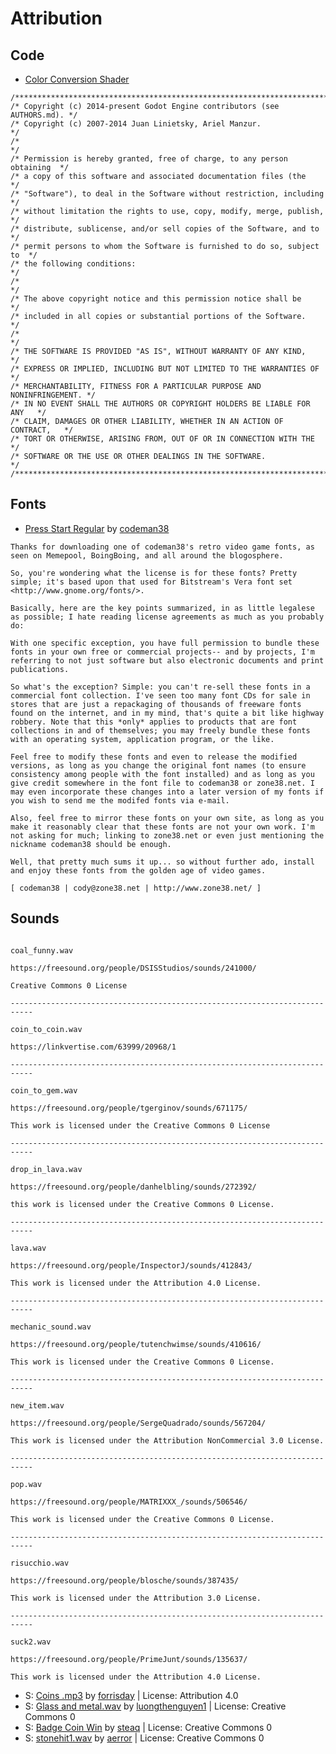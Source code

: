 # Attribution

## Code

- [Color Conversion Shader](https://github.com/paddy-exe/ShaderFunction-Extras/blob/682301c10a4cc4dbe53b81dade46948e80e25c6a/addons/ShaderFunction-Extras/Color/LicenseInfo.md)

```
/**************************************************************************/
/* Copyright (c) 2014-present Godot Engine contributors (see AUTHORS.md). */
/* Copyright (c) 2007-2014 Juan Linietsky, Ariel Manzur.                  */
/*                                                                        */
/* Permission is hereby granted, free of charge, to any person obtaining  */
/* a copy of this software and associated documentation files (the        */
/* "Software"), to deal in the Software without restriction, including    */
/* without limitation the rights to use, copy, modify, merge, publish,    */
/* distribute, sublicense, and/or sell copies of the Software, and to     */
/* permit persons to whom the Software is furnished to do so, subject to  */
/* the following conditions:                                              */
/*                                                                        */
/* The above copyright notice and this permission notice shall be         */
/* included in all copies or substantial portions of the Software.        */
/*                                                                        */
/* THE SOFTWARE IS PROVIDED "AS IS", WITHOUT WARRANTY OF ANY KIND,        */
/* EXPRESS OR IMPLIED, INCLUDING BUT NOT LIMITED TO THE WARRANTIES OF     */
/* MERCHANTABILITY, FITNESS FOR A PARTICULAR PURPOSE AND NONINFRINGEMENT. */
/* IN NO EVENT SHALL THE AUTHORS OR COPYRIGHT HOLDERS BE LIABLE FOR ANY   */
/* CLAIM, DAMAGES OR OTHER LIABILITY, WHETHER IN AN ACTION OF CONTRACT,   */
/* TORT OR OTHERWISE, ARISING FROM, OUT OF OR IN CONNECTION WITH THE      */
/* SOFTWARE OR THE USE OR OTHER DEALINGS IN THE SOFTWARE.                 */
/**************************************************************************/
```

## Fonts

- [Press Start Regular](https://www.1001fonts.com/press-start-font.html) by [codeman38](http://www.zone38.net/)

```
Thanks for downloading one of codeman38's retro video game fonts, as seen on Memepool, BoingBoing, and all around the blogosphere.

So, you're wondering what the license is for these fonts? Pretty simple; it's based upon that used for Bitstream's Vera font set <http://www.gnome.org/fonts/>.

Basically, here are the key points summarized, in as little legalese as possible; I hate reading license agreements as much as you probably do:

With one specific exception, you have full permission to bundle these fonts in your own free or commercial projects-- and by projects, I'm referring to not just software but also electronic documents and print publications.

So what's the exception? Simple: you can't re-sell these fonts in a commercial font collection. I've seen too many font CDs for sale in stores that are just a repackaging of thousands of freeware fonts found on the internet, and in my mind, that's quite a bit like highway robbery. Note that this *only* applies to products that are font collections in and of themselves; you may freely bundle these fonts with an operating system, application program, or the like.

Feel free to modify these fonts and even to release the modified versions, as long as you change the original font names (to ensure consistency among people with the font installed) and as long as you give credit somewhere in the font file to codeman38 or zone38.net. I may even incorporate these changes into a later version of my fonts if you wish to send me the modifed fonts via e-mail.

Also, feel free to mirror these fonts on your own site, as long as you make it reasonably clear that these fonts are not your own work. I'm not asking for much; linking to zone38.net or even just mentioning the nickname codeman38 should be enough.

Well, that pretty much sums it up... so without further ado, install and enjoy these fonts from the golden age of video games.

[ codeman38 | cody@zone38.net | http://www.zone38.net/ ]
```

## Sounds

```

coal_funny.wav

https://freesound.org/people/DSISStudios/sounds/241000/

Creative Commons 0 License

---------------------------------------------------------------------------

coin_to_coin.wav

https://linkvertise.com/63999/20968/1

---------------------------------------------------------------------------

coin_to_gem.wav

https://freesound.org/people/tgerginov/sounds/671175/

This work is licensed under the Creative Commons 0 License

---------------------------------------------------------------------------

drop_in_lava.wav

https://freesound.org/people/danhelbling/sounds/272392/

this work is licensed under the Creative Commons 0 License.

---------------------------------------------------------------------------

lava.wav

https://freesound.org/people/InspectorJ/sounds/412843/

This work is licensed under the Attribution 4.0 License.

---------------------------------------------------------------------------

mechanic_sound.wav

https://freesound.org/people/tutenchwimse/sounds/410616/

This work is licensed under the Creative Commons 0 License.

---------------------------------------------------------------------------

new_item.wav

https://freesound.org/people/SergeQuadrado/sounds/567204/

This work is licensed under the Attribution NonCommercial 3.0 License.

---------------------------------------------------------------------------

pop.wav

https://freesound.org/people/MATRIXXX_/sounds/506546/

This work is licensed under the Creative Commons 0 License.

---------------------------------------------------------------------------

risucchio.wav

https://freesound.org/people/blosche/sounds/387435/

This work is licensed under the Attribution 3.0 License.

---------------------------------------------------------------------------

suck2.wav

https://freesound.org/people/PrimeJunt/sounds/135637/

This work is licensed under the Attribution 4.0 License.

```

<ul>
    <li>S: <a href="https://freesound.org/people/forrisday/sounds/214509/">Coins .mp3</a> by <a href="https://freesound.org/people/forrisday/">forrisday</a> | License: Attribution 4.0</li>
    <li>S: <a href="https://freesound.org/people/luongthenguyen1/sounds/463431/">Glass and metal.wav</a> by <a href="https://freesound.org/people/luongthenguyen1/">luongthenguyen1</a> | License: Creative Commons 0</li> 
	<li>S: <a href="https://freesound.org/people/steaq/sounds/387232/">Badge Coin Win</a> by <a href="https://freesound.org/people/steaq/">steaq</a> | License: Creative Commons 0</li>
    <li>S: <a href="https://freesound.org/people/aerror/sounds/350750/">stonehit1.wav</a> by <a href="https://freesound.org/people/aerror/">aerror</a> | License: Creative Commons 0</li> 
</ul>
